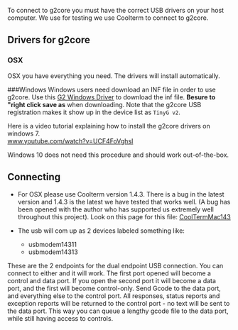 To connect to g2core you must have the correct USB drivers on your host computer. We use for testing we use Coolterm to connect to g2core. 

## Drivers for g2core

### OSX
OSX you have everything you need.  The drivers will install automatically.

###Windows
Windows users need download an INF file in order to use g2core. Use this [G2 Windows Driver](https://raw.githubusercontent.com/synthetos/g2/edge/TinyGv2.inf) to download the inf file.  **Besure to "right click save as** when downloading. Note that the g2core USB registration makes it show up in the device list as `TinyG v2`.

Here is a video tutorial explaining how to install the g2core drivers on windows 7.<br>
www.youtube.com/watch?v=UCF4FoVghsI

Windows 10 does not need this procedure and should work out-of-the-box.


## Connecting

* For OSX please use Coolterm version 1.4.3. There is a bug in the latest version and 1.4.3 is the latest we have tested that works well. (A bug has been opened with the author who has supported us extremely well throughout this project). Look on this page for this file: [CoolTermMac143](http://freeware.the-meiers.org/previous/)

* The usb will com up as 2 devices labeled something like:
  * usbmodem14311
  * usbmodem14313

These are the 2 endpoints for the dual endpoint USB connection. You can connect to either and it will work. The first port opened will become a control and data port. If you open the second port it will become a data port, and the first will become control-only. Send Gcode to the data port, and everything else to the control port. All responses, status reports and exception reports will be returned to the control port - no text will be sent to the data port. This way you can queue a lengthy gcode file to the data port, while still having access to controls.

